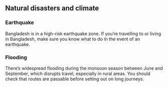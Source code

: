 ## Natural disasters and climate

### **Earthquake**

Bangladesh is in a high-risk earthquake zone. If you’re travelling to or living in Bangladesh, make sure you know what to do in the event of an earthquake.

### **Flooding**

There’s widespread flooding during the monsoon season between June and September, which disrupts travel, especially in rural areas. You should check that routes are passable before setting out on long journeys.